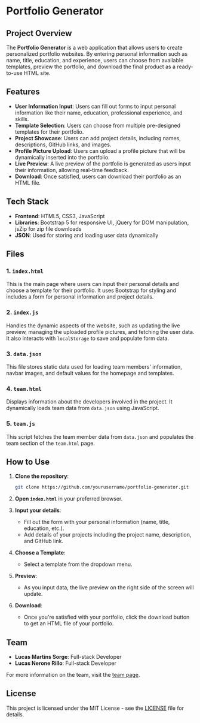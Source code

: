 # Portfolio Generator

## Project Overview
The **Portfolio Generator** is a web application that allows users to create personalized portfolio websites. By entering personal information such as name, title, education, and experience, users can choose from available templates, preview the portfolio, and download the final product as a ready-to-use HTML site.

## Features
- **User Information Input**: Users can fill out forms to input personal information like their name, education, professional experience, and skills.
- **Template Selection**: Users can choose from multiple pre-designed templates for their portfolio.
- **Project Showcase**: Users can add project details, including names, descriptions, GitHub links, and images.
- **Profile Picture Upload**: Users can upload a profile picture that will be dynamically inserted into the portfolio.
- **Live Preview**: A live preview of the portfolio is generated as users input their information, allowing real-time feedback.
- **Download**: Once satisfied, users can download their portfolio as an HTML file.

## Tech Stack
- **Frontend**: HTML5, CSS3, JavaScript
- **Libraries**: Bootstrap 5 for responsive UI, jQuery for DOM manipulation, jsZip for zip file downloads
- **JSON**: Used for storing and loading user data dynamically

## Files
### 1. `index.html`
This is the main page where users can input their personal details and choose a template for their portfolio. It uses Bootstrap for styling and includes a form for personal information and project details.

### 2. `index.js`
Handles the dynamic aspects of the website, such as updating the live preview, managing the uploaded profile pictures, and fetching the user data. It also interacts with `localStorage` to save and populate form data.

### 3. `data.json`
This file stores static data used for loading team members' information, navbar images, and default values for the homepage and templates.

### 4. `team.html`
Displays information about the developers involved in the project. It dynamically loads team data from `data.json` using JavaScript.

### 5. `team.js`
This script fetches the team member data from `data.json` and populates the team section of the `team.html` page.

## How to Use
1. **Clone the repository**:
    ```bash
    git clone https://github.com/yourusername/portfolio-generator.git
    ```

2. **Open `index.html`** in your preferred browser.

3. **Input your details**:
    - Fill out the form with your personal information (name, title, education, etc.).
    - Add details of your projects including the project name, description, and GitHub link.

4. **Choose a Template**:
    - Select a template from the dropdown menu.

5. **Preview**:
    - As you input data, the live preview on the right side of the screen will update.

6. **Download**:
    - Once you're satisfied with your portfolio, click the download button to get an HTML file of your portfolio.

## Team
- **Lucas Martins Sorge**: Full-stack Developer
- **Lucas Nerone Rillo**: Full-stack Developer

For more information on the team, visit the [team page](./team.html).

## License
This project is licensed under the MIT License - see the [LICENSE](LICENSE.md) file for details.
